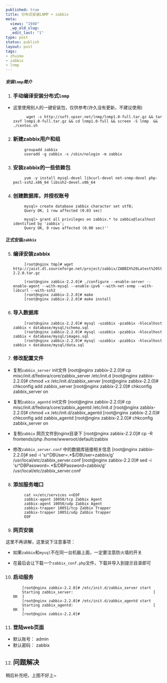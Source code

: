 ```yaml
--- 
published: true
title: 分布式安装LNMP + zabbix
meta: 
  views: "1948"
  _wp_old_slug: 
  _edit_last: "1"
type: post
status: publish
layout: post
tags: 
- zhuima
- zabbix
- lnmp
---
```


##### 安装`lnmp`简介 #####

1. ### 手动编译安装分布式`lnmp` ###
			
- 这里使用别人的一键安装包，仅供参考(许久没有更新，不建议使用)
			
			wget -c http://soft.vpser.net/lnmp/lnmp1.0-full.tar.gz && tar zxvf lnmp1.0-full.tar.gz && cd lnmp1.0-full && screen -S lnmp  && ./centos.sh

2. ### 新建zabbix用户和组 ###
			groupadd zabbix
			useradd -g zabbix -s /sbin/nologin -m zabbix 

3. ### 安装zabbix的一些依赖包 ###
			yum -y install mysql-devel libcurl-devel net-snmp-devel php-pecl-ssh2.x86_64 libssh2-devel.x86_64 

4. ### 创建数据库，并授权账号 ###
			mysql> create database zabbix character set utf8;
			Query OK, 1 row affected (0.03 sec)

			mysql> grant all privileges on zabbix.* to zabbix@localhost identified by 'zabbix';
			Query OK, 0 rows affected (0.00 sec)''


####  正式安装`zabbix` ####

5. ### 编译安装zabbix ###
			[root@nginx tmp]# wget http://jaist.dl.sourceforge.net/project/zabbix/ZABBIX%20Latest%20Stable/2.2.0/zabbix-2.2.0.tar.gz

			[root@nginx zabbix-2.2.0]# ./configure --enable-server --enable-agent --with-mysql --enable-ipv6 --with-net-snmp --with-libcurl --with-ssh2
			[root@nginx zabbix-2.2.0]# make 
			[root@nginx zabbix-2.2.0]# make install

6. ### 导入数据库 ###
			[root@nginx zabbix-2.2.0]# mysql -uzabbix -pzabbix -hlocalhost zabbix < database/mysql/schema.sql 
			[root@nginx zabbix-2.2.0]# mysql -uzabbix -pzabbix -hlocalhost zabbix < database/mysql/images.sql 
			[root@nginx zabbix-2.2.0]# mysql -uzabbix -pzabbix -hlocalhost zabbix < database/mysql/data.sql 

7. ### 修改配置文件 ###
- 复制`zabbix_server` init文件
			[root@nginx zabbix-2.2.0]# cp misc/init.d/fedora/core/zabbix_server /etc/init.d
			[root@nginx zabbix-2.2.0]# chmod +x /etc/init.d/zabbix_server
			[root@nginx zabbix-2.2.0]# chkconfig add zabbix_server
			[root@nginx zabbix-2.2.0]# chkconfig zabbix_server on

- 复制`zabbix_agentd` init文件
			[root@nginx zabbix-2.2.0]# cp misc/init.d/fedora/core/zabbix_agentd /etc/init.d
			[root@nginx zabbix-2.2.0]# chmod +x /etc/init.d/zabbix_agentd
			[root@nginx zabbix-2.2.0]# chkconfig add zabbix_agentd
			[root@nginx zabbix-2.2.0]# chkconfig zabbix_server on

- 复制`zabbix` 网页文件到nginx目录下
			[root@nginx zabbix-2.2.0]# cp -R frontends/php /home/wwwroot/default/zabbix

- 修改`zabbix_server.conf` 中的数据库链接相关信息
			[root@nginx zabbix-2.2.0]# sed -i 's/^DBUser=.*$/DBUser=zabbix/g' /usr/local/etc/zabbix_server.conf
			[root@nginx zabbix-2.2.0]# sed -i 's/^DBPassword=.*$/DBPassword=zabbix/g' /usr/local/etc/zabbix_server.conf

8. ### 添加服务端口 ###
			cat >>/etc/services <<EOF
			zabbix-agent 10050/tcp Zabbix Agent
			zabbix-agent 10050/udp Zabbix Agent
			zabbix-trapper 10051/tcp Zabbix Trapper
			zabbix-trapper 10051/udp Zabbix Trapper
			EOF

9. ### 网页安装 ###
这里不再讲解，这里说下注意事项：

- 如果`zabbix`和`mysql`不在同一台机器上面，一定要注意防火墙的开关

- 在最后会让下载一个`zabbix_conf.php`文件，下载并导入到提示目录即可

10. ### 启动服务 ###
			[root@nginx zabbix-2.2.0]# /etc/init.d/zabbix_server start
			Starting zabbix_server:                                    [  OK  ]
			[root@nginx zabbix-2.2.0]# /etc/init.d/zabbix_agentd start
			Starting zabbix_agentd:                                    [  OK  ]
			[root@nginx zabbix-2.2.0]# 

11. ### 登陆web页面 ###

- 默认账号： admin
- 默认密码： zabbix

12. ## 问题解决 ##

稍后补充吧，上图不好上~
